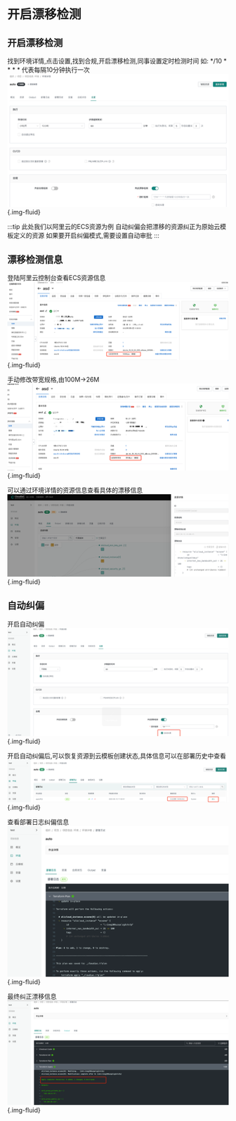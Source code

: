 # 开启漂移检测

##  开启漂移检测
找到环境详情,点击设置,找到合规,开启漂移检测,同事设置定时检测时间 如: */10 * * * * 代表每隔10分钟执行一次
![image-202205112103](../images/img-202205112103.png){.img-fluid}

:::tip
此处我们以阿里云的ECS资源为例
自动纠偏会把漂移的资源纠正为原始云模板定义的资源
如果要开启纠偏模式,需要设置自动审批
:::


## 漂移检测信息
登陆阿里云控制台查看ECS资源信息
![image-202205121149](../images/img-202205121149.png){.img-fluid}

手动修改带宽规格,由100M->26M
![image-202205121153](../images/img-202205121153.png){.img-fluid}

可以通过环境详情的资源信息查看具体的漂移信息
![image-202205112202](../images/img-202205112202.png){.img-fluid}

## 自动纠偏

开启自动纠偏
![image-202205121327](../images/img-202205121327.png){.img-fluid}

开启自动纠偏后,可以恢复资源到云模板创建状态,具体信息可以在部署历史中查看
![image-202205112205](../images/img-202205121329.png){.img-fluid}

查看部署日志纠偏信息
![image-202205121331](../images/img-202205121331.png){.img-fluid}

最终纠正漂移信息
![image-202205121332](../images/img-202205121332.png){.img-fluid}


